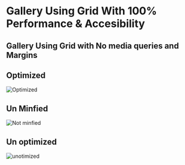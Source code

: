 # Gallery Using Grid With 100% Performance & Accesibility


## Gallery Using Grid with No media queries and Margins



## Optimized

![Optimized](https://raw.githubusercontent.com/saigowthamr/Gallery-using-Grid/master/screenshots/optimized.png)


## Un Minfied

![Not minfied](https://raw.githubusercontent.com/saigowthamr/Gallery-using-Grid/master/screenshots/not%20minified.png)


## Un optimized

![unotimized](https://raw.githubusercontent.com/saigowthamr/Gallery-using-Grid/master/screenshots/unoptimized.png)